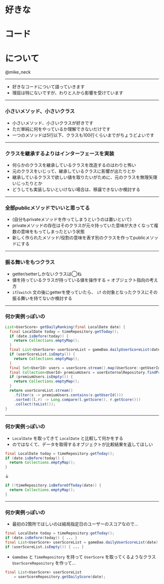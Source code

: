 好きな
===

コード
===

について
===

@mike_neck

---

* 好きなコードについて語っていきます
* 理屈は特にないですが、わりと人から影響を受けています

---

### 小さいメソッド、小さいクラス

* 小さいメソッド、小さいクラスが好きです
* ただ単純に何をやっているか理解できないだけです
* 一つのメソッドは5行以下、クラスも100行くらいまでがちょうどよいです

---

### クラスを継承するよりはインターフェースを実装

* 何らかのクラスを継承しているクラスを改造するのはわりと怖い
* 元のクラスをいじって、継承しているクラスに影響が出たりとか
* 継承しているクラスで欲しい値を取りたいがために、元のクラスを無理矢理いじったりとか
* どうしても実装しないといけない場合は、移譲できないか検討する

---

### 全部publicメソッドでいいと思ってる

* (自分もprivateメソッドを作ってしまうというのは置いといて)
* privateメソッドの存在はそのクラスが元々持っていた意味が大きくなって複数の意味をもってしまったという状態
* 新しく作られたメソッド/役割の意味を表す別のクラスを作ってpublicメソッドにする

---

### 振る舞いをもつクラス

* getter/setterしかないクラスは◯ね
* 値を持っているクラスが持っている値を操作する = オブジェクト指向の考え方
* `if`/`switch` 文の後にgetterを使っていたら、 `if` の対象となったクラスにその振る舞いを持てないか検討する

---

### 何か実例っぽいの

```java
List<UserScore> getDailyRanking(final LocalDate date) {
  final LocalDate today = timeRepository.getToday();
  if (date.isBefore(today)) {
    return Collections.emptyMap();
  }
  final List<UserScore> userScoreList = gameDao.dailyUserScoreList(date);
  if (userScoreList.isEmpty()) {
    return Collections.emptyMap();
  }
  final Set<UserId> users = userScore.stream().map(UserScore::getUserId).collect(toSet());
  final Collection<UserId> premiumUsers = userExternalRepository.findPremiumUsers(users);
  if (premiumUsers.isEmpty()) {
    return Collections.emptyMap();
  }
  return userScoreList.stream()
    .filter(s -> premiumUsers.contains(s.getUserId()))
    .sorted((l,r) -> Long.compare(l.getScore(), r.getScore()))
    .collect(toList());
}
```

---

### 何か実例っぽいの

* `LocalDate` を取ってきて `LocalDate` と比較して何かをする
* のではなくて、データを取得するオブジェクトが比較結果を返してほしい

```java
final LocalDate today = timeRepository.getToday();
if (date.isBefore(today)) {
  return Collections.emptyMap();
}
```

↓

```java
if (!timeRepository.isBeforeOfToday(date)) {
  return Collections.emptyMap();
}
```

---

### 何か実例っぽいの

* 最初の2箇所でほしいのは結局指定日のユーザーのスコアなので…

```java
final LocalDate today = timeRepository.getToday();
if (date.isBefore(today)) { ... }
final List<UserScore> userScoreList = gameDao.dailyUserScoreList(date);
if (userScoreList.isEmpty()) { ... }
```

* `GameDao` と `TimeRepository` を持って `UserScore` を取ってくるようなクラス `UserScoreRepository` を作って…

```java
final List<UserScore> userScoreList
    = userScoreRepository.getDailyScore(date);
```



